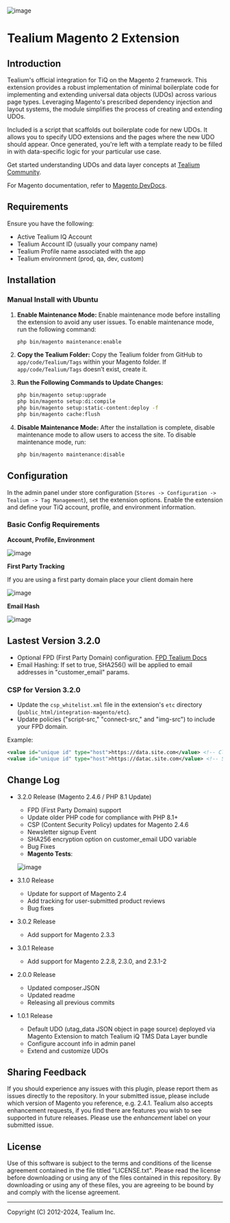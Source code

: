 ![image](https://github.com/efrazier/integration-magento-osb/assets/3696386/0a2e3179-498c-487a-9c83-0e8376b87e28)


# Tealium Magento 2 Extension


## Introduction

Tealium's official integration for TiQ on the Magento 2 framework. This extension provides a robust implementation of minimal boilerplate code for implementing and extending universal data objects (UDOs) across various page types. Leveraging Magento's prescribed dependency injection and layout systems, the module simplifies the process of creating and extending UDOs.

Included is a script that scaffolds out boilerplate code for new UDOs. It allows you to specify UDO extensions and the pages where the new UDO should appear. Once generated, you're left with a template ready to be filled in with data-specific logic for your particular use case.

Get started understanding UDOs and data layer concepts at [Tealium Community](https://community.tealiumiq.com/t5/Getting-Started/Getting-Started-with-The-Data-Layer/ta-p/9503).

For Magento documentation, refer to [Magento DevDocs](http://devdocs.magento.com/).

## Requirements

Ensure you have the following:

- Active Tealium IQ Account
- Tealium Account ID (usually your company name)
- Tealium Profile name associated with the app
- Tealium environment (prod, qa, dev, custom)

## Installation

### Manual Install with Ubuntu

1. **Enable Maintenance Mode:** Enable maintenance mode before installing the extension to avoid any user issues. To enable maintenance mode, run the following command:

    ```bash
    php bin/magento maintenance:enable
    ```

2. **Copy the Tealium Folder:**
   Copy the Tealium folder from GitHub to `app/code/Tealium/Tags` within your Magento folder. If `app/code/Tealium/Tags` doesn’t exist, create it.

3. **Run the Following Commands to Update Changes:**
   
    ```bash
    php bin/magento setup:upgrade
    php bin/magento setup:di:compile
    php bin/magento setup:static-content:deploy -f
    php bin/magento cache:flush
    ```

4. **Disable Maintenance Mode:** After the installation is complete, disable maintenance mode to allow users to access the site. To disable maintenance mode, run:

    ```bash
    php bin/magento maintenance:disable
    ```

## Configuration

In the admin panel under store configuration (`Stores -> Configuration -> Tealium -> Tag Management`), set the extension options. Enable the extension and define your TiQ account, profile, and environment information.





### Basic Config Requirements

**Account, Profile, Environment**

![image](https://github.com/efrazier/integration-magento-osb/assets/3696386/574f4aea-3f34-43a6-bc14-8db3cd43f6c7)


**First Party Tracking**

If you are using a first party domain place your client domain here

![image](https://github.com/efrazier/integration-magento-osb/assets/3696386/06a139d0-3502-4a6a-b10c-93354f170a00)


**Email Hash**

![image](https://github.com/efrazier/integration-magento-osb/assets/3696386/6b4c39b2-e496-40bd-bbd1-510ddab86b13)





## Lastest Version 3.2.0

- Optional FPD (First Party Domain) configuration. [FPD Tealium Docs](https://docs.tealium.com/iq-tag-management/administration/first-party-domains/about/)
- Email Hashing: If set to true, SHA256() will be applied to email addresses in "customer_email" params.

### CSP for Version 3.2.0

- Update the `csp_whitelist.xml` file in the extension's `etc` directory (`public_html/integration-magento/etc`).
- Update policies ("script-src," "connect-src," and "img-src") to include your FPD domain.

Example:

```xml
<value id="unique id" type="host">https://data.site.com</value> <!-- Client Side domain -->
<value id="unique id" type="host">https://datac.site.com</value> <!-- Server side domain -->
```

## Change Log

- 3.2.0 Release (Magento 2.4.6 / PHP 8.1 Update)
    - FPD (First Party Domain) support
    - Update older PHP code for compliance with PHP 8.1+
    - CSP (Content Security Policy) updates for Magento 2.4.6
    - Newsletter signup Event
    - SHA256 encryption option on customer_email UDO variable
    - Bug Fixes
    - **Magento Tests**:

    ![image](https://github.com/efrazier/integration-magento-osb/assets/3696386/ab19aef9-12c9-48af-992a-bb6deadaac1b)



- 3.1.0 Release
    - Update for support of Magento 2.4
    - Add tracking for user-submitted product reviews
    - Bug fixes

- 3.0.2 Release
    - Add support for Magento 2.3.3

- 3.0.1 Release
    - Add support for Magento 2.2.8, 2.3.0, and 2.3.1-2

- 2.0.0 Release
    - Updated composer.JSON
    - Updated readme
    - Releasing all previous commits

- 1.0.1 Release
    - Default UDO (utag_data JSON object in page source) deployed via Magento Extension to match Tealium iQ TMS Data Layer bundle
    - Configure account info in admin panel
    - Extend and customize UDOs

## Sharing Feedback
If you should experience any issues with this plugin, please report them as issues directly to the repository. In your submitted issue, please include which version of Magento you reference, e.g. 2.4.1. Tealium also accepts enhancement requests, if you find there are features you wish to see supported in future releases. Please use the _enhancement_ label on your submitted issue.

## License
Use of this software is subject to the terms and conditions of the license agreement contained in the file titled "LICENSE.txt".  Please read the license before downloading or using any of the files contained in this repository. By downloading or using any of these files, you are agreeing to be bound by and comply with the license agreement.

---
Copyright (C) 2012-2024, Tealium Inc.

